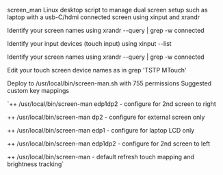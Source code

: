  screen_man
 Linux desktop script to manage dual screen setup such as laptop with a usb-C/hdmi connected screen using xinput and xrandr

 Identify your screen names using
 xrandr --query | grep -w connected

 Identify your input devices (touch input) using 
 xinput --list

 Identify your screen names using
 xrandr --query | grep -w connected

 Edit your touch screen device names as in grep 'TSTP MTouch' 

 Deploy to /usr/local/bin/screen-man.sh with 755 permissions
 Suggested custom key mappings
   
`<ctl>+<alt>+<up> /usr/local/bin/screen-man edp1dp2 - configure for 2nd screen to right

<ctl>+<alt>+<right> /usr/local/bin/screen-man dp2 - configure for external screen only

<ctl>+<alt>+<left> /usr/local/bin/screen-man edp1 - configure for laptop LCD only

<ctl>+<alt>+<down> /usr/local/bin/screen-man  edp1dp2 - configure for 2nd screen to left

<ctl>+<alt>+<M> /usr/local/bin/screen-man - default refresh touch mapping and brightness tracking`


